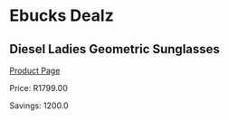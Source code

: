 
# Ebucks Dealz
## Diesel Ladies Geometric Sunglasses
[Product Page](https://www.ebucks.com/web/shop/productSelected.do?prodId=1135991847&catId=375509364)

Price: R1799.00

Savings: 1200.0


	